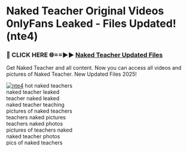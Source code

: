 # Naked Teacher Original Videos 0nlyFans Leaked - Files Updated! (nte4)

<h3>🔴 CLICK HERE 🌐==►► <a href="https://tinyurl.com/yckcrads" rel="nofollow">Naked Teacher Updated Files</a></h3>

Get Naked Teacher and all content. Now you can access all videos and pictures of Naked Teacher. New Updated Files 2025!

[![nte4](https://i.imgur.com/hpKpOFt.gif)](https://tinyurl.com/yckcrads)
hot naked teachers<br>
naked teacher leaked<br>
teacher naked leaked<br>
naked teacher teaching<br>
pictures of naked teachers<br>
teachers naked pictures<br>
teachers naked photos<br>
pictures of teachers naked<br>
naked teacher photos<br>
pics of naked teachers